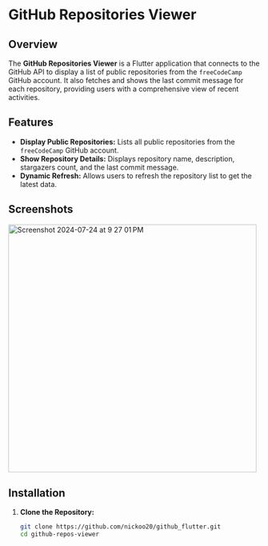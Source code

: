 # GitHub Repositories Viewer

## Overview

The **GitHub Repositories Viewer** is a Flutter application that connects to the GitHub API to display a list of public repositories from the `freeCodeCamp` GitHub account. It also fetches and shows the last commit message for each repository, providing users with a comprehensive view of recent activities.

## Features

- **Display Public Repositories:** Lists all public repositories from the `freeCodeCamp` GitHub account.
- **Show Repository Details:** Displays repository name, description, stargazers count, and the last commit message.
- **Dynamic Refresh:** Allows users to refresh the repository list to get the latest data.

## Screenshots

<img width="496" alt="Screenshot 2024-07-24 at 9 27 01 PM" src="https://github.com/user-attachments/assets/f6466a22-3858-4934-aeff-f0ff91acd8ad">


## Installation

1. **Clone the Repository:**

   ```bash
   git clone https://github.com/nickoo20/github_flutter.git
   cd github-repos-viewer
